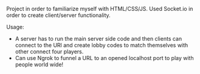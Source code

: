 Project in order to familiarize myself with HTML/CSS/JS.
Used Socket.io in order to create client/server functionality.

Usage:
- A server has to run the main server side code and then clients can connect to the URl and create lobby codes to match themselves with other connect four players.
- Can use Ngrok to funnel a URL to an opened localhost port to play with people world wide! 
